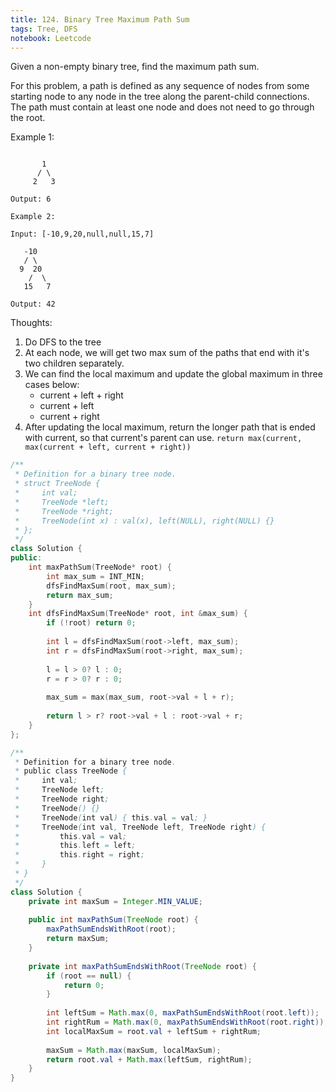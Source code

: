 ```yaml
---
title: 124. Binary Tree Maximum Path Sum
tags: Tree, DFS
notebook: Leetcode
---
```


Given a non-empty binary tree, find the maximum path sum.

For this problem, a path is defined as any sequence of nodes from some starting node to any node in the tree along the parent-child connections. The path must contain at least one node and does not need to go through the root.

Example 1:

```Input: [1,2,3]

       1
      / \
     2   3

Output: 6
```

```
Example 2:

Input: [-10,9,20,null,null,15,7]

   -10
   / \
  9  20
    /  \
   15   7

Output: 42
```

Thoughts:
1. Do DFS to the tree
2. At each node, we will get two max sum of the paths that end with it's two children separately.
3. We can find the local maximum and update the global maximum in three cases below:
    - current + left + right
    - current + left
    - current + right
4. After updating the local maximum, return the longer path that is ended with current, so that current's parent can use. `return max(current, max(current + left, current + right))` 
    
```c++
/**
 * Definition for a binary tree node.
 * struct TreeNode {
 *     int val;
 *     TreeNode *left;
 *     TreeNode *right;
 *     TreeNode(int x) : val(x), left(NULL), right(NULL) {}
 * };
 */
class Solution {
public:
    int maxPathSum(TreeNode* root) {
        int max_sum = INT_MIN;
        dfsFindMaxSum(root, max_sum);
        return max_sum;
    }
    int dfsFindMaxSum(TreeNode* root, int &max_sum) {
        if (!root) return 0;
        
        int l = dfsFindMaxSum(root->left, max_sum);
        int r = dfsFindMaxSum(root->right, max_sum);
        
        l = l > 0? l : 0;
        r = r > 0? r : 0;
        
        max_sum = max(max_sum, root->val + l + r);
        
        return l > r? root->val + l : root->val + r;
    }
};
```

```Java
/**
 * Definition for a binary tree node.
 * public class TreeNode {
 *     int val;
 *     TreeNode left;
 *     TreeNode right;
 *     TreeNode() {}
 *     TreeNode(int val) { this.val = val; }
 *     TreeNode(int val, TreeNode left, TreeNode right) {
 *         this.val = val;
 *         this.left = left;
 *         this.right = right;
 *     }
 * }
 */
class Solution {
    private int maxSum = Integer.MIN_VALUE;
    
    public int maxPathSum(TreeNode root) {
		maxPathSumEndsWithRoot(root);
        return maxSum;
    }
	
	private int maxPathSumEndsWithRoot(TreeNode root) {
		if (root == null) {
			return 0;
		}
		
		int leftSum = Math.max(0, maxPathSumEndsWithRoot(root.left));
		int rightRum = Math.max(0, maxPathSumEndsWithRoot(root.right));
		int localMaxSum = root.val + leftSum + rightRum;
	
		maxSum = Math.max(maxSum, localMaxSum);
		return root.val + Math.max(leftSum, rightRum);
	}
}
```